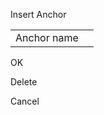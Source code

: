 Insert Anchor

<table><tbody><tr class="odd"><td>Anchor name</td><td></td></tr></tbody></table>

OK

Delete

Cancel
